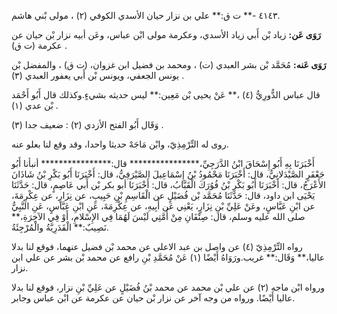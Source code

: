 ٤١٤٣ -** ت ق:** علي بن نزار حيان الأسدي الكوفي (٢) ، مولى بْني هاشم.

**رَوَى عَن:** زياد بْن أَبي زياد الأسدي، وعكرمة مولى ابْن عباس، وعَن أبيه نزار بْن حيان عن عكرمة (ت ق) .

**رَوَى عَنه:** مُحَمَّد بْن بشر العبدي (ت) ، ومحمد بن فضيل ابن غزوان، (ت ق) ، والمفضل بْن يونس الجعفي، ويونس بْن أَبي يعفور العبدي (٣) .

قال عباس الدُّورِيُّ (٤) ،** عَنْ يحيى بْن مَعِين:** ليس حديثه بشيءٍ.وكذلك قال أَبُو أَحْمَد بْن عدي (١) .

وَقَال أَبُو الفتح الأزدي (٢) : ضعيف جدا (٣) .

روى له التِّرْمِذِيّ، وابْن مَاجَهْ حديثا واحدا، وقد وقع لنا بعلو عنه.

أَخْبَرَنَا بِهِ أَبُو إِسْحَاقَ ابْنُ الدَّرَجِيِّ،**************** قال:**************** أنبأنا أَبُو جَعْفَرٍ الصَّيْدَلانِيُّ، قال: أَخْبَرَنَا مَحْمُودُ بْنُ إِسْمَاعِيلَ الصَّيْرَفِيُّ، قال: أَخْبَرَنَا أَبُو بَكْرِ بْنُ شَاذَانَ الأَعْرَجُ، قال: أَخْبَرَنَا أَبُو بَكْرِ بْنُ فُوُرَكَ الْقَبَّابُ، قال: أَخْبَرَنَا أبو بكر بْن أَبي عَاصِمٍ، قال: حَدَّثَنَا يَحْيَى ابن داود، قال: حَدَّثَنَا مُحَمَّد بْن فُضَيْلٍ عن الْقَاسِمِ بْنِ حَبِيبٍ، عن نِزَارٍ، عن عِكْرِمَةَ، عن ابْنِ عَبَّاسٍ، وعَنْ عَلِيِّ بْنِ نِزَارٍ، يَعْنِي عَن أَبِيهِ، عن عِكْرِمَةَ، عَنِ ابْنِ عَبَّاسٍ، عَنِ النَّبِيُّ صلى الله عليه وسلم، قال: صِنْفَانِ مِنْ أُمَّتِي لَيْسَ لَهُمَا فِي الإِسْلامِ، أَوْ فِي الآخِرَةِ،** نَصِيبٌ:** الْقَدَرِيَّةُ والْمُرْجِئَةُ.

رواه التِّرْمِذِيّ (٤) عن واصل بن عبد الاعلى عن محمد بْن فضيل عنهما، فوقع لنا بدلا عاليا،** وَقَال:** غريب.ورَوَاهُ أَيْضًا (١) عَنْ مُحَمَّدِ بْنِ رافع عن محمد بْن بشر عن علي ابن نزار.

ورواه ابْن ماجه (٢) عن علي بْن محمد عن محمد بْنُ فُضَيْلٍ عن عَلِيِّ بْنِ نزار، فوقع لنا بدلا عاليا أَيْضًا. ورواه من وجه آخر عن نزار بْن حيان عن عكرمة عن ابْن عباس وجابر.
